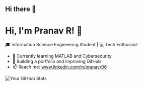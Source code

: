 ## Hi there 👋

# Hi, I'm Pranav R! 👋  
🎓 Information Science Engineering Student | 💻 Tech Enthusiast  

- 🌱 Currently learning MATLAB and Cybersecurity  
- 🚀 Building a portfolio and improving GitHub  
- 📫 Reach me: www.linkedin.com/in/pranavr06  

![Your GitHub Stats](https://github-readme-stats.vercel.app/api?username=yourusername&show_icons=true)
